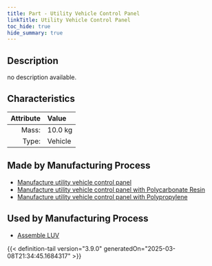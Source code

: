 ```yaml
---
title: Part - Utility Vehicle Control Panel
linkTitle: Utility Vehicle Control Panel
toc_hide: true
hide_summary: true
---
```

<!-- This is generated by the MarsSim HelpGenertor, do not edit. -->

## Description
no description available.

## Characteristics

| Attribute      | Value |
|--------:|:------|
|Mass:|10.0 kg|
|Type:|Vehicle|

## Made by Manufacturing Process

- [Manufacture utility vehicle control panel](/docs/definitions/process/manufacture-utility-vehicle-control-panel)
- [Manufacture utility vehicle control panel with Polycarbonate Resin](/docs/definitions/process/manufacture-utility-vehicle-control-panel-with-polycarbonate-resin)
- [Manufacture utility vehicle control panel with Polypropylene](/docs/definitions/process/manufacture-utility-vehicle-control-panel-with-polypropylene)

## Used by Manufacturing Process

- [Assemble LUV](/docs/definitions/process/assemble-luv)



{{< definition-tail version="3.9.0" generatedOn="2025-03-08T21:34:45.1684317" >}}



